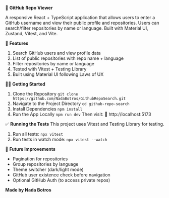 📘 **GitHub Repo Viewer**

A responsive React + TypeScript application that allows users to enter a GitHub username and view their public profile
and repositories.
Users can search/filter repositories by name or language. Built with Material UI, Zustand, Vitest, and Vite.

🚀 **Features**

1. Search GitHub users and view profile data
2. List of public repositories with repo name + language
3. Filter repositories by name or language
4. Tested with Vitest + Testing Library
5. Built using Material UI following Laws of UX

🧑‍💻 **Getting Started**

1. Clone the Repository
   `git clone https://github.com/NadaBotros/GithubRepoSearch.git`
2. Navigate to the Project Directory
   `cd github-repo-search`
3. Install Dependencies
   `npm install`
4. Run the App Locally
   `npm run dev`
   Then visit:
   📍 http://localhost:5173

✅ **Running the Tests**
This project uses Vitest and Testing Library for testing.

1. Run all tests:
   `npx vitest`
2. Run tests in watch mode:
   `npx vitest --watch`

🌱 **Future Improvements**

* Pagination for repositories
* Group repositories by language
* Theme switcher (dark/light mode)
* GitHub user existence check before navigation
* Optional GitHub Auth (to access private repos)

**Made by Nada Botros**
